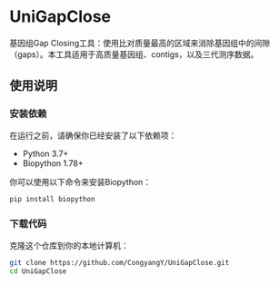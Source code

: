 # UniGapClose
基因组Gap Closing工具：使用比对质量最高的区域来消除基因组中的间隙（gaps）。本工具适用于高质量基因组、contigs，以及三代测序数据。

## 使用说明

### 安装依赖

在运行之前，请确保你已经安装了以下依赖项：

- Python 3.7+
- Biopython 1.78+

你可以使用以下命令来安装Biopython：

```bash
pip install biopython
```

### 下载代码
克隆这个仓库到你的本地计算机：
```bash
git clone https://github.com/CongyangY/UniGapClose.git
cd UniGapClose
```
